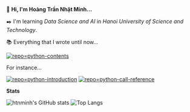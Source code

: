 :wave: **Hi, I'm Hoàng Trần Nhật Minh...**

:black_nib: I'm learning _Data Science and AI_ in _Hanoi University of Science and Technology_.

:books: Everything that I wrote until now...

[![repo=python-contents](https://github-readme-stats-htnminh.vercel.app/api/pin/?username=htnminh&repo=python-contents&bg_color=292929&title_color=00fff7&text_color=f0f0f0&icon_color=fbff00&hide_border=true&show_owner=false&cache_seconds=1800&border_radius=40)](https://github.com/htnminh/python-contents)

For instance...

[![repo=python-introduction](https://github-readme-stats-htnminh.vercel.app/api/pin/?username=htnminh&repo=python-introduction&bg_color=292929&title_color=00fff7&text_color=f0f0f0&icon_color=fbff00&hide_border=true&show_owner=false&cache_seconds=1800&border_radius=40)](https://github.com/htnminh/python-introduction)
[![repo=python-call-reference](https://github-readme-stats-htnminh.vercel.app/api/pin/?username=htnminh&repo=python-call-reference&bg_color=292929&title_color=00fff7&text_color=f0f0f0&icon_color=fbff00&hide_border=true&show_owner=false&cache_seconds=1800&border_radius=40)](https://github.com/htnminh/python-call-reference)

**Stats** 

![htnminh's GitHub stats](https://github-readme-stats-htnminh.vercel.app/api?username=htnminh&count_private=true&show_icons=true&hide_border=true&cache_seconds=1800&bg_color=292929&title_color=00fff7&text_color=f0f0f0&icon_color=fbff00&border_radius=40&custom_title=My%20GitHub%20Stats)
![Top Langs](https://github-readme-stats-htnminh.vercel.app/api/top-langs/?username=htnminh&bg_color=292929&title_color=00fff7&text_color=f0f0f0&icon_color=fbff00&custom_title=My%20Most%20Used%20Languages&card_width=280&hide_border=true&cache_seconds=1800&layout=compact&border_radius=40)


<!--[![repo=python-introduction-exercises](https://github-readme-stats-htnminh.vercel.app/api/pin/?username=htnminh&repo=python-introduction-exercises&bg_color=292929&title_color=00fff7&text_color=f0f0f0&icon_color=fbff00&hide_border=true&show_owner=true&cache_seconds=1800&border_radius=40)](https://github.com/htnminh/python-introduction-exercises)-->



<!--

[![repo=pdf-python-books-docs](https://github-readme-stats-htnminh.vercel.app/api/pin/?username=htnminh&repo=pdf-python-books-docs&bg_color=121212&title_color=ff42ba&text_color=EFC663&icon_color=2CBF6D&hide_border=true&show_owner=true&cache_seconds=1800)](https://github.com/htnminh/pdf-python-books-docs)

[![repo=python-ex-intro-to-prog](https://github-readme-stats-htnminh.vercel.app/api/pin/?username=htnminh&repo=python-ex-intro-to-prog&bg_color=121212&title_color=ff42ba&text_color=EFC663&icon_color=2CBF6D&hide_border=true&show_owner=true&cache_seconds=1800)](https://github.com/htnminh/python-ex-intro-to-prog)

![htnminh's GitHub stats](https://github-readme-stats-htnminh.vercel.app/api?username=htnminh&count_private=true&show_icons=true&hide_border=true&cache_seconds=1800&bg_color=121212&title_color=ff42ba&text_color=EFC663&icon_color=2CBF6D)

![Top Langs](https://github-readme-stats-htnminh.vercel.app/api/top-langs/?username=htnminh&bg_color=121212&title_color=ff42ba&text_color=EFC663&custom_title=Ho%C3%A0ng%20Tr%E1%BA%A7n%20Nh%E1%BA%ADt%20Minh%27s%0A%0AMost%20Used%20Languages&card_width=445&hide_border=true&cache_seconds=1800&layout=compact)

-->

